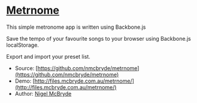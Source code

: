 # [Metrnome](http://files.mcbryde.com.au/metrnome/)

This simple metronome app is written using Backbone.js

Save the tempo of your favourite songs to your browser using Backbone.js localStorage. 

Export and import your preset list.


* Source: [https://github.com/nmcbryde/metrnome](https://github.com/nmcbryde/metrnome)
* Demo: [http://files.mcbryde.com.au/metrnome/](http://files.mcbryde.com.au/metrnome/)
* Author: [Nigel McBryde](http://www.mcbryde.com.au)